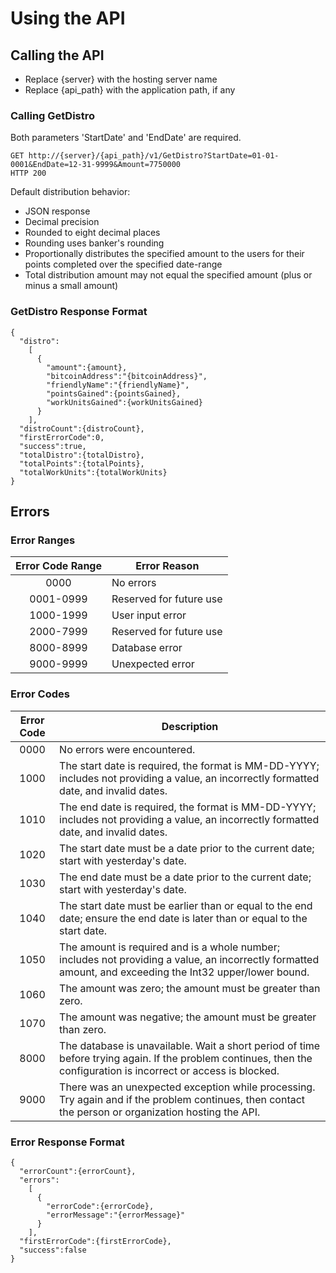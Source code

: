 # Using the API

## Calling the API

* Replace {server} with the hosting server name
* Replace {api_path} with the application path, if any

### Calling GetDistro

Both parameters 'StartDate' and 'EndDate' are required.

```
GET http://{server}/{api_path}/v1/GetDistro?StartDate=01-01-0001&EndDate=12-31-9999&Amount=7750000
HTTP 200
```

Default distribution behavior:

* JSON response
* Decimal precision
* Rounded to eight decimal places
* Rounding uses banker's rounding
* Proportionally distributes the specified amount to the users for their points completed over the specified date-range
* Total distribution amount may not equal the specified amount (plus or minus a small amount)

### GetDistro Response Format

```
{
  "distro":
    [
      {
        "amount":{amount},
        "bitcoinAddress":"{bitcoinAddress}",
        "friendlyName":"{friendlyName}",
        "pointsGained":{pointsGained},
        "workUnitsGained":{workUnitsGained}
      }
    ],
  "distroCount":{distroCount},
  "firstErrorCode":0,
  "success":true,
  "totalDistro":{totalDistro},
  "totalPoints":{totalPoints},
  "totalWorkUnits":{totalWorkUnits}
}
```

## Errors

### Error Ranges

| Error Code Range | Error Reason            |
|:----------------:|-------------------------|
|       0000       | No errors               |
|     0001-0999    | Reserved for future use |
|     1000-1999    | User input error        |
|     2000-7999    | Reserved for future use |
|     8000-8999    | Database error          |
|     9000-9999    | Unexpected error        |

### Error Codes

| Error Code | Description                                                                                                                                                           |
|:----------:|-----------------------------------------------------------------------------------------------------------------------------------------------------------------------|
|    0000    | No errors were encountered.                                                                                                                                           |
|    1000    | The start date is required, the format is MM-DD-YYYY; includes not providing a value, an incorrectly formatted date, and invalid dates.                               |
|    1010    | The end date is required, the format is MM-DD-YYYY; includes not providing a value, an incorrectly formatted date, and invalid dates.                                 |
|    1020    | The start date must be a date prior to the current date; start with yesterday's date.                                                                                 |
|    1030    | The end date must be a date prior to the current date; start with yesterday's date.                                                                                   |
|    1040    | The start date must be earlier than or equal to the end date; ensure the end date is later than or equal to the start date.                                           |
|    1050    | The amount is required and is a whole number; includes not providing a value, an incorrectly formatted amount, and exceeding the Int32 upper/lower bound.             |
|    1060    | The amount was zero; the amount must be greater than zero.                                                                                                            |
|    1070    | The amount was negative; the amount must be greater than zero.                                                                                                        |
|    8000    | The database is unavailable. Wait a short period of time before trying again. If the problem continues, then the configuration is incorrect or access is blocked.     |
|    9000    | There was an unexpected exception while processing. Try again and if the problem continues, then contact the person or organization hosting the API.                  |

### Error Response Format

```
{
  "errorCount":{errorCount},
  "errors":
    [
      {
        "errorCode":{errorCode},
        "errorMessage":"{errorMessage}"
      }
    ],
  "firstErrorCode":{firstErrorCode},
  "success":false
}
```